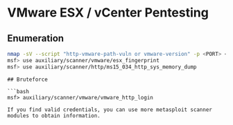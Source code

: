 # VMware ESX / vCenter Pentesting



## Enumeration

```bash
nmap -sV --script "http-vmware-path-vuln or vmware-version" -p <PORT> <IP>
msf> use auxiliary/scanner/vmware/esx_fingerprint
msf> use auxiliary/scanner/http/ms15_034_http_sys_memory_dump
```
```
## Bruteforce

```bash
msf> auxiliary/scanner/vmware/vmware_http_login
```
```
If you find valid credentials, you can use more metasploit scanner modules to obtain information.




